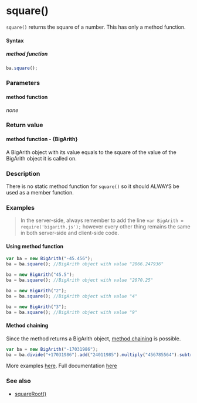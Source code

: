 # square()
`square()` returns the square of a number. This has only a method function.

#### Syntax
##### method function
```javascript
ba.square();
```
 
### Parameters
#### method function
*none*

### Return value
#### method function - {BigArith}
A BigArith object with its value equals to the square of the value of the BigArith object it is called on.

### Description
There is no static method function for `square()` so it should ALWAYS be used as a member function.


### Examples
> In the server-side, always remember to add the line `var BigArith = require('bigarith.js');` however every other thing remains the same in both server-side and client-side code.

#### Using method function
```javascript
var ba = new BigArith("-45.456");
ba = ba.square(); //BigArith object with value "2066.247936"

ba = new BigArith("45.5");
ba = ba.square(); //BigArith object with value "2070.25"

ba = new BigArith("2");
ba = ba.square(); //BigArith object with value "4"

ba = new BigArith("3");
ba = ba.square(); //BigArith object with value "9"
```

#### Method chaining
Since the method returns a BigArith object, [method chaining](method_chaining.html) is possible.
```javascript
var ba = new BigArith("-17031986");
ba = ba.divide("+17031986").add("24011985").multiply("456785564").subtract("2"); //BigArith object with value "10968327654198974"
```

More examples [here](https://github.com/osofem/bigarith.js/tree/master/examples/). Full documentation [here](https://github.com/osofem/bigarith.js/tree/master/documentation)

### See also
* [squareRoot()](https://osofem.github.io/bigarith.js/documentation/squareroot.html)